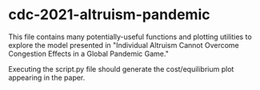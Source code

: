# cdc-2021-altruism-pandemic

This file contains many potentially-useful functions and plotting utilities to explore the model presented in "Individual Altruism Cannot Overcome Congestion Effects in a Global Pandemic Game."

Executing the script.py file should generate the cost/equilibrium plot appearing in the paper.
